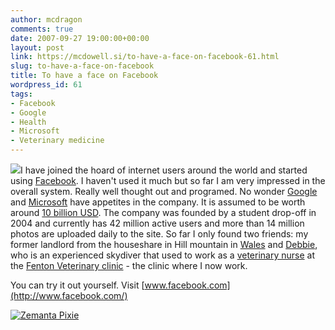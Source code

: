 ```yaml
---
author: mcdragon
comments: true
date: 2007-09-27 19:00:00+00:00
layout: post
link: https://mcdowell.si/to-have-a-face-on-facebook-61.html
slug: to-have-a-face-on-facebook
title: To have a face on Facebook
wordpress_id: 61
tags:
- Facebook
- Google
- Health
- Microsoft
- Veterinary medicine
---
```


[![](https://dwlcvfkt1l4wn.cloudfront.net/2008/08/266px-facebook_logo-1-150x75.png)](https://dwlcvfkt1l4wn.cloudfront.net/2008/08/266px-facebook_logo.png)I have joined the hoard of internet users around the world and started using [Facebook](http://www.facebook.com/). I haven't used it much but so far I am very impressed in the overall system. Really well thought out and programed. No wonder [Google](http://www.google.com/) and [Microsoft](http://www.microsoft.com/worldwide/) have appetites in the company. It is assumed to be worth around [10 billion USD](http://slashdot.org/articles/07/09/25/1240249.shtml). The company was founded by a student drop-off in 2004 and currently has 42 million active users and more than 14 million photos are uploaded daily to the site.
So far I only found two friends: my former landlord from the houseshare in Hill mountain in [Wales](http://maps.google.com/maps?ll=51.4833333333,-3.18333333333&spn=10.0,10.0&q=51.4833333333,-3.18333333333&t=h) and [Debbie](http://www.facebook.com/profile.php?id=562225924&highlight), who is an experienced skydiver that used to work as a [veterinary nurse](http://en.wikipedia.org/wiki/Veterinary_technician) at the [Fenton Veterinary clinic](http://www.fentonvets.co.uk/) - the clinic where I now work.

You can try it out yourself. Visit [www.facebook.com](http://www.facebook.com/)


[![Zemanta Pixie](http://img.zemanta.com/reblog_e.png?x-id=8147d63d-43d9-4eb3-944d-4e840cb49376)](http://reblog.zemanta.com/zemified/8147d63d-43d9-4eb3-944d-4e840cb49376/)
